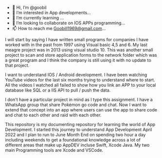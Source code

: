 - 👋 Hi, I’m @goobil
- 👀 I’m interested in App developments...
- 🌱 I’m currently learning ...
- 💞️ I’m looking to collaborate on IOS APPs programming...
- 📫 How to reach me Goobill1969@gmail.com...

<!---
goobil/goobil is a ✨ special ✨ repository because its `README.md` (this file) appears on your GitHub profile.
You can click the Preview link to take a look at your changes.
--->
I will start by saying I have written small programs for companies I have worked with in the past from 1997 using Visual basic 4,5 and 6.
My last meagre project was in 2013 using visual studio 10. This was another small project to scan and store application forms to the network folder which was a great program and I think the company is still using it with no update to that project.

I want to understand IOS / Android development. I have been watching YouTube videos for the last six months trying to understand where to start. All the videos I watched all failed to show how you link an APP to your local database like SQL or a IIS API to pull / push the data.

I don't have a particular project in mind as I type this assignment.
I have a WhatsApp group that share Pokémon go code and chat. Now I want to extend that concept into an app where users can use the app to share code and chat to each other and raid with each other.

This repository is my documenting repository for learning the world of App Development. I started this journey to understand App Development April 2022 and I plan to run to June Month End on spending two hour a day including weekends to get a foundational knowledge across a lot of different areas that make up AppDEV incluse Swift, Xcode Java. My two main Programming tools are Xcode and VSCode.
